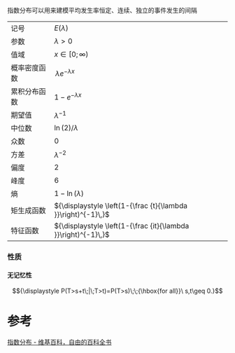 



指数分布可以用来建模平均发生率恒定、连续、独立的事件发生的间隔

|        |                                                                |
| ------ | -------------------------------------------------------------- |
| 记号     | $E(\lambda)$                                                   |
| 参数     | ${\displaystyle \lambda >0\,}$                                 |
| 值域     | ${\displaystyle x\in [0;\infty )\!}$                           |
| 概率密度函数 | ${\displaystyle \,\lambda e^{-\lambda x}}$                     |
| 累积分布函数 | ${\displaystyle 1-e^{-\lambda x}}$                             |
| 期望值    | ${\displaystyle \lambda ^{-1}\,}$                              |
| 中位数    | ${\displaystyle \ln(2)/\lambda \,}$                            |
| 众数     | ${\displaystyle 0\,}$                                          |
| 方差     | ${\displaystyle \lambda ^{-2}\,}$                              |
| 偏度     | ${\displaystyle 2\,}$                                          |
| 峰度     | ${\displaystyle 6\,}$                                          |
| 熵      | ${\displaystyle 1-\ln(\lambda )\,}$                            |
| 矩生成函数  | ${\displaystyle \left(1-{\frac {t}{\lambda }}\right)^{-1}\,}$  |
| 特征函数   | ${\displaystyle \left(1-{\frac {it}{\lambda }}\right)^{-1}\,}$ |

### 性质
#### 无记忆性
$${\displaystyle P(T>s+t\;|\;T>t)=P(T>s)\;\;{\hbox{for all}}\ s,t\geq 0.}$$


# 参考
[指数分布 - 维基百科，自由的百科全书](https://zh.wikipedia.org/wiki/%E6%8C%87%E6%95%B0%E5%88%86%E5%B8%83)
